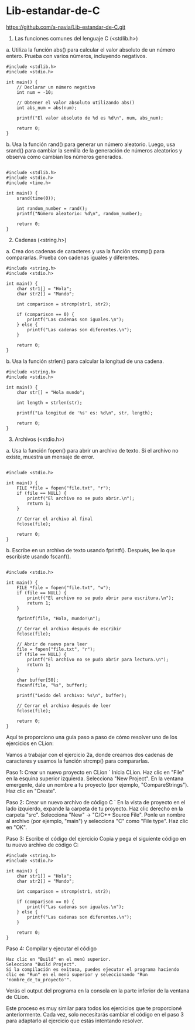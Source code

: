 # Lib-estandar-de-C
https://github.com/a-navia/Lib-estandar-de-C.git
1. Las funciones comunes del lenguaje C (<stdlib.h>)

a. Utiliza la función abs() para calcular el valor absoluto de un número entero. Prueba con varios números, incluyendo negativos.
```
#include <stdlib.h>
#include <stdio.h>

int main() {
    // Declarar un número negativo
    int num = -10;

    // Obtener el valor absoluto utilizando abs()
    int abs_num = abs(num);

    printf("El valor absoluto de %d es %d\n", num, abs_num);

    return 0;
}
```
b. Usa la función rand() para generar un número aleatorio. Luego, usa srand() para cambiar la semilla de la generación de números aleatorios y observa cómo cambian los números generados.
```

#include <stdlib.h>
#include <stdio.h>
#include <time.h>

int main() {
    srand(time(0));

    int random_number = rand();
    printf("Número aleatorio: %d\n", random_number);

    return 0;
}
```
2. Cadenas (<string.h>)

a. Crea dos cadenas de caracteres y usa la función strcmp() para compararlas. Prueba con cadenas iguales y diferentes.
```
#include <string.h>
#include <stdio.h>

int main() {
    char str1[] = "Hola";
    char str2[] = "Mundo";

    int comparison = strcmp(str1, str2);

    if (comparison == 0) {
        printf("Las cadenas son iguales.\n");
    } else {
        printf("Las cadenas son diferentes.\n");
    }

    return 0;
}
```
b. Usa la función strlen() para calcular la longitud de una cadena.
```
#include <string.h>
#include <stdio.h>

int main() {
    char str[] = "Hola mundo";

    int length = strlen(str);

    printf("La longitud de '%s' es: %d\n", str, length);

    return 0;
}
```
3. Archivos (<stdio.h>)

a. Usa la función fopen() para abrir un archivo de texto. Si el archivo no existe, muestra un mensaje de error.
```

#include <stdio.h>

int main() {
    FILE *file = fopen("file.txt", "r");
    if (file == NULL) {
        printf("El archivo no se pudo abrir.\n");
        return 1;
    }

    // Cerrar el archivo al final
    fclose(file);

    return 0;
}
```
b. Escribe en un archivo de texto usando fprintf(). Después, lee lo que escribiste usando fscanf().
```

#include <stdio.h>

int main() {
    FILE *file = fopen("file.txt", "w");
    if (file == NULL) {
        printf("El archivo no se pudo abrir para escritura.\n");
        return 1;
    }

    fprintf(file, "Hola, mundo!\n");

    // Cerrar el archivo después de escribir
    fclose(file);

    // Abrir de nuevo para leer
    file = fopen("file.txt", "r");
    if (file == NULL) {
        printf("El archivo no se pudo abrir para lectura.\n");
        return 1;
    }

    char buffer[50];
    fscanf(file, "%s", buffer);

    printf("Leído del archivo: %s\n", buffer);

    // Cerrar el archivo después de leer
    fclose(file);

    return 0;
}
```
Aquí te proporciono una guía paso a paso de cómo resolver uno de los ejercicios en CLion:

Vamos a trabajar con el ejercicio 2a, donde creamos dos cadenas de caracteres y usamos la función strcmp() para compararlas.

Paso 1: Crear un nuevo proyecto en CLion
`
    Inicia CLion.
    Haz clic en "File" en la esquina superior izquierda.
    Selecciona "New Project".
    En la ventana emergente, dale un nombre a tu proyecto (por ejemplo, "CompareStrings").
    Haz clic en "Create".

Paso 2: Crear un nuevo archivo de código C
`
    En la vista de proyecto en el lado izquierdo, expande la carpeta de tu proyecto.
    Haz clic derecho en la carpeta "src".
    Selecciona "New" -> "C/C++ Source File".
    Ponle un nombre al archivo (por ejemplo, "main") y selecciona "C" como "File type".
    Haz clic en "OK".

Paso 3: Escribe el código del ejercicio Copia y pega el siguiente código en tu nuevo archivo de código C:
```
#include <string.h>
#include <stdio.h>

int main() {
    char str1[] = "Hola";
    char str2[] = "Mundo";

    int comparison = strcmp(str1, str2);

    if (comparison == 0) {
        printf("Las cadenas son iguales.\n");
    } else {
        printf("Las cadenas son diferentes.\n");
    }

    return 0;
}
```
Paso 4: Compilar y ejecutar el código

    Haz clic en "Build" en el menú superior.
    Selecciona "Build Project".
    Si la compilación es exitosa, puedes ejecutar el programa haciendo clic en "Run" en el menú superior y seleccionando "Run 'nombre_de_tu_proyecto'".

Verás el output del programa en la consola en la parte inferior de la ventana de CLion.

Este proceso es muy similar para todos los ejercicios que te proporcioné anteriormente. Cada vez, solo necesitarás cambiar el código en el paso 3 para adaptarlo al ejercicio que estás intentando resolver.
